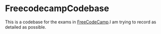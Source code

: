 # FreecodecampCodebase
This is a codebase for the exams in [FreeCodeCamp](www.freecodecamp.com).I am trying to record as detailed as possible.
